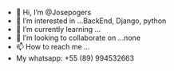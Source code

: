 - 👋 Hi, I’m @Josepogers
- 👀 I’m interested in ...BackEnd, Django, python
- 🌱 I’m currently learning ...
- 💞️ I’m looking to collaborate on ...none
- 📫 How to reach me ...
- My whatsapp: +55 (89) 994532663

<!---
Josepogers/Josepogers is a ✨ special ✨ repository because its `README.md` (this file) appears on your GitHub profile.
You can click the Preview link to take a look at your changes.
--->

